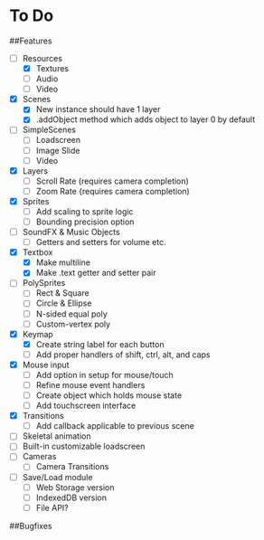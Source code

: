 # To Do

##Features
- [ ] Resources
  - [X] Textures
  - [ ] Audio
  - [ ] Video
- [X] Scenes
  - [X] New instance should have 1 layer
  - [X] .addObject method which adds object to layer 0 by default
- [ ] SimpleScenes
  - [ ] Loadscreen
  - [ ] Image Slide
  - [ ] Video
- [X] Layers
  - [ ] Scroll Rate (requires camera completion)
  - [ ] Zoom Rate {requires camera completion)
- [X] Sprites
  - [ ] Add scaling to sprite logic
  - [ ] Bounding precision option
- [ ] SoundFX & Music Objects
  - [ ] Getters and setters for volume etc.
- [X] Textbox
  - [X] Make multiline
  - [X] Make .text getter and setter pair
- [ ] PolySprites
  - [ ] Rect & Square
  - [ ] Circle & Ellipse
  - [ ] N-sided equal poly
  - [ ] Custom-vertex poly
- [X] Keymap
  - [X] Create string label for each button
  - [ ] Add proper handlers of shift, ctrl, alt, and caps
- [X] Mouse input
  - [ ] Add option in setup for mouse/touch
  - [ ] Refine mouse event handlers
  - [ ] Create object which holds mouse state
  - [ ] Add touchscreen interface
- [X] Transitions
  - [ ] Add callback applicable to previous scene
- [ ] Skeletal animation
- [ ] Built-in customizable loadscreen
- [ ] Cameras
  - [ ] Camera Transitions
- [ ] Save/Load module
  - [ ] Web Storage version
  - [ ] IndexedDB version
  - [ ] File API?

##Bugfixes
